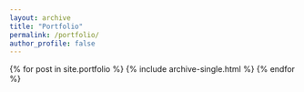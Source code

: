 ```yaml
---
layout: archive
title: "Portfolio"
permalink: /portfolio/
author_profile: false
---
```



{% for post in site.portfolio %}
  {% include archive-single.html %}
{% endfor %}

